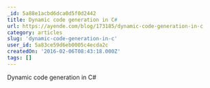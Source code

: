 ```yaml
---
_id: 5a88e1acbd6dca0d5f0d2442
title: Dynamic code generation in C#
url: https://ayende.com/blog/173185/dynamic-code-generation-in-c
category: articles
slug: 'dynamic-code-generation-in-c'
user_id: 5a83ce59d6eb0005c4ecda2c
createdOn: '2016-02-06T08:43:18.000Z'
tags: []
---
```


Dynamic code generation in C#
